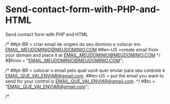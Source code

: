 # Send-contact-form-with-PHP-and-HTML
Send contact form with PHP and HTML

/*
##pt-BR > criar email de origem do seu dominio e colocar em EMAIL_MEUDOMINIO@MEUDOMINIO.COM
##en-US >create email from your domain and place it at EMAIL_MEUDOMINIO@MEUDOMINIO.COM
*/ 
#$from = "EMAIL_MEUDOMINIO@MEUDOMINIO.COM";

/* 
##pt-BR > colocar o email pelo qual você quer enviar para seu controle é EMAIL_QUE_VAI_ENVIAR@gmail.com.
##en-US > put the email you want to send for your control is EMAIL_QUE_VAI_ENVIAR@gmail.com.
*/
#$to = "EMAIL_QUE_VAI_ENVIAR@gmail.com";

/*


